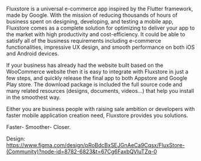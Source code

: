 Fluxstore is a universal e-commerce app inspired by the Flutter framework, made by Google. With the mission of reducing thousands of hours of business spent on designing, developing, and testing a mobile app, Fluxstore comes as a complete solution for optimizing to deliver your app to the market with high productivity and cost-efficiency. It could be able to satisfy all of the business requirements including e-commerce functionalities, impressive UX design, and smooth performance on both iOS and Android devices.



If your business has already had the website built based on the WooCommerce website then it is easy to integrate with Fluxstore in just a few steps, and quickly release the final app to both Appstore and Google Play store. The download package is included the full source code and many related resources (designs, documents, videos…) that help you install in the smoothest way.



Either you are business people with raising sale ambition or developers with faster mobile application creation need, Fluxstore provides you solutions.

Faster- Smoother- Closer. 

Design: https://www.figma.com/design/pRoBdcBxSEJGnAeCa9Cqsx/FluxStore-(Community)?node-id=8782-6823&t=67Cg6FaxbQVluTZq-0

